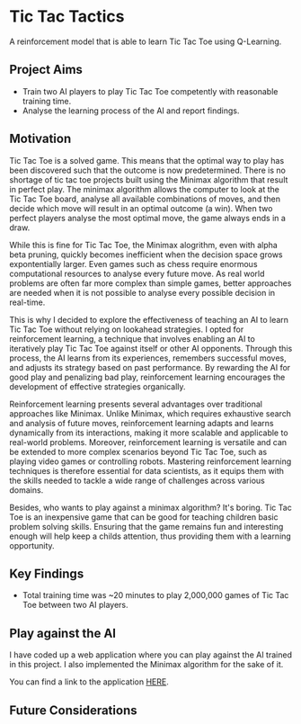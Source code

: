 # Tic Tac Tactics

A reinforcement model that is able to learn Tic Tac Toe using Q-Learning.

## Project Aims

* Train two AI players to play Tic Tac Toe competently with reasonable training time.
* Analyse the learning process of the AI and report findings.

## Motivation

Tic Tac Toe is a solved game. This means that the optimal way to play has been discovered such that the outcome is now predetermined. There is no shortage of tic tac toe projects built using the Minimax algorithm that result in perfect play. The minimax algorithm allows the computer to look at the Tic Tac Toe board, analyse all available combinations of moves, and then decide which move will result in an optimal outcome (a win). When two perfect players analyse the most optimal move, the game always ends in a draw.

While this is fine for Tic Tac Toe, the Minimax alogrithm, even with alpha beta pruning, quickly becomes inefficient when the decision space grows expontentially larger. Even games such as chess require enormous computational resources to analyse every future move. As real world problems are often far more complex than simple games, better approaches are needed when it is not possible to analyse every possible decision in real-time.

This is why I decided to explore the effectiveness of teaching an AI to learn Tic Tac Toe without relying on lookahead strategies. I opted for reinforcement learning, a technique that involves enabling an AI to iteratively play Tic Tac Toe against itself or other AI opponents. Through this process, the AI learns from its experiences, remembers successful moves, and adjusts its strategy based on past performance. By rewarding the AI for good play and penalizing bad play, reinforcement learning encourages the development of effective strategies organically.

Reinforcement learning presents several advantages over traditional approaches like Minimax. Unlike Minimax, which requires exhaustive search and analysis of future moves, reinforcement learning adapts and learns dynamically from its interactions, making it more scalable and applicable to real-world problems. Moreover, reinforcement learning is versatile and can be extended to more complex scenarios beyond Tic Tac Toe, such as playing video games or controlling robots. Mastering reinforcement learning techniques is therefore essential for data scientists, as it equips them with the skills needed to tackle a wide range of challenges across various domains.

Besides, who wants to play against a minimax algorithm? It's boring. Tic Tac Toe is an inexpensive game that can be good for teaching children basic problem solving skills. Ensuring that the game remains fun and interesting enough will help keep a childs attention, thus providing them with a learning opportunity. 

## Key Findings

* Total training time was ~20 minutes to play 2,000,000 games of Tic Tac Toe between two AI players.

## Play against the AI

I have coded up a web application where you can play against the AI trained in this project. I also implemented the Minimax algorithm for the sake of it. 

You can find a link to the application [HERE](tictactactics.azurewebsites.net).

## Future Considerations
